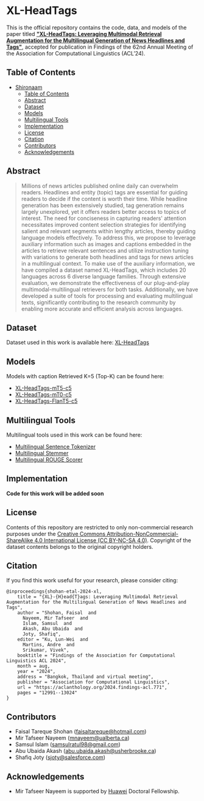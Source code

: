# XL-HeadTags

This is the official repository contains the code, data, and models of the paper titled [**"XL-HeadTags: Leveraging Multimodal Retrieval Augmentation for the Multilingual Generation of News Headlines and Tags"**](https://arxiv.org/abs/2406.03776), accepted for publication in Findings of the 62nd Annual Meeting of the Association for Computational Linguistics (ACL’24).

## Table of Contents

- [Shironaam](#shironaam)
  - [Table of Contents](#table-of-contents)
  - [Abstract](#abstract)
  - [Dataset](#dataset)
  - [Models](#Models)
  - [Multilingual Tools](#multilingual-tools)
  - [Implementation](#implementation)
  - [License](#license)
  - [Citation](#citation)
  - [Contributors](#contributors)
  - [Acknowledgements](#acknowledgements)

## Abstract
> Millions of news articles published online daily can overwhelm readers. Headlines and entity (topic) tags are essential for guiding readers to decide if the content is worth their time. While headline generation has been extensively studied, tag generation remains largely unexplored, yet it offers readers better access to topics of interest. The need for conciseness in capturing readers' attention necessitates improved content selection strategies for identifying salient and relevant segments within lengthy articles, thereby guiding language models effectively. To address this, we propose to leverage auxiliary information such as images and captions embedded in the articles to retrieve relevant sentences and utilize instruction tuning with variations to generate both headlines and tags for news articles in a multilingual context. To make use of the auxiliary information, we have compiled a dataset named XL-HeadTags, which includes 20 languages across 6 diverse language families. Through extensive evaluation, we demonstrate the effectiveness of our plug-and-play multimodal-multilingual retrievers for both tasks. Additionally, we have developed a suite of tools for processing and evaluating multilingual texts, significantly contributing to the research community by enabling more accurate and efficient analysis across languages.

## Dataset
Dataset used in this work is available here: [XL-HeadTags](https://huggingface.co/datasets/faisaltareque/XL-HeadTags)

## Models
Models with caption Retrieved K=5 (Top-K) can be found here:
- [XL-HeadTags-mT5-c5](https://huggingface.co/faisaltareque/XL-HeadTags-mT5-c5)
- [XL-HeadTags-mT0-c5](https://huggingface.co/faisaltareque/XL-HeadTags-mT0-c5)
- [XL-HeadTags-FlanT5-c5](https://huggingface.co/faisaltareque/XL-HeadTags-FlanT5-c5)

## Multilingual Tools
Multilingual tools used in this work can be found here:
- [Multilingual Sentence Tokenizer](https://github.com/faisaltareque/Multilingual-Sentence-Tokenizer)
- [Multilingual Stemmer](https://github.com/faisaltareque/Multilingual-Stemmer)
- [Multilingual ROUGE Scorer](https://github.com/faisaltareque/Multilingual-Rouge-Scorer/tree/main)

## Implementation
**Code for this work will be added soon**

## License
Contents of this repository are restricted to only non-commercial research purposes under the [Creative Commons Attribution-NonCommercial-ShareAlike 4.0 International License (CC BY-NC-SA 4.0)](https://creativecommons.org/licenses/by-nc-sa/4.0/). Copyright of the dataset contents belongs to the original copyright holders.

## Citation
If you find this work useful for your research, please consider citing:
```
@inproceedings{shohan-etal-2024-xl,
    title = "{XL}-{H}ead{T}ags: Leveraging Multimodal Retrieval Augmentation for the Multilingual Generation of News Headlines and Tags",
    author = "Shohan, Faisal  and
      Nayeem, Mir Tafseer  and
      Islam, Samsul  and
      Akash, Abu Ubaida  and
      Joty, Shafiq",
    editor = "Ku, Lun-Wei  and
      Martins, Andre  and
      Srikumar, Vivek",
    booktitle = "Findings of the Association for Computational Linguistics ACL 2024",
    month = aug,
    year = "2024",
    address = "Bangkok, Thailand and virtual meeting",
    publisher = "Association for Computational Linguistics",
    url = "https://aclanthology.org/2024.findings-acl.771",
    pages = "12991--13024"
}
```

## Contributors
- Faisal Tareque Shohan (faisaltareque@hotmail.com)
- Mir Tafseer Nayeem (mnayeem@ualberta.ca)
- Samsul Islam (samsulratul98@gmail.com)
- Abu Ubaida Akash (abu.ubaida.akash@usherbrooke.ca)
- Shafiq Joty (sjoty@salesforce.com)

## Acknowledgements
- Mir Tafseer Nayeem is supported by [Huawei](https://digitalpower.huawei.com/en/) Doctoral Fellowship.